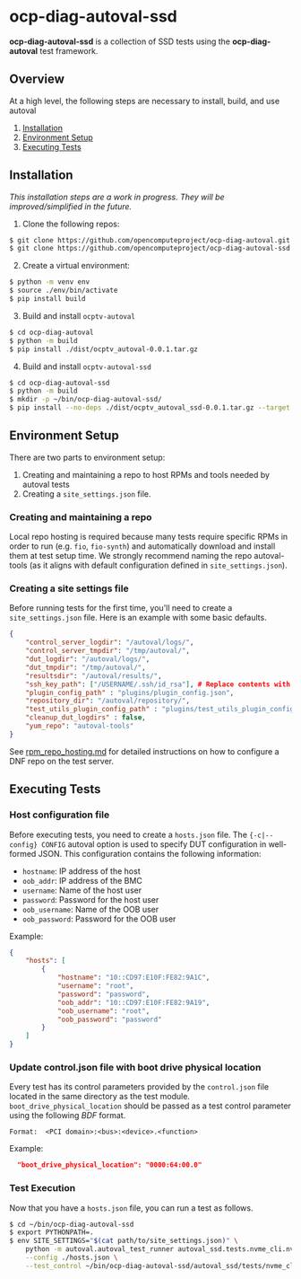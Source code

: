 # ocp-diag-autoval-ssd
**ocp-diag-autoval-ssd** is a collection of SSD tests using the **ocp-diag-autoval** test framework.

## Overview
At a high level, the following steps are necessary to install, build, and use autoval
1. [Installation](#installation)
2. [Environment Setup](#environment-setup)
3. [Executing Tests](#executing-tests)

## Installation

*This installation steps are a work in progress.  They will be improved/simplified in the future.*

1. Clone the following repos:
```bash
$ git clone https://github.com/opencomputeproject/ocp-diag-autoval.git
$ git clone https://github.com/opencomputeproject/ocp-diag-autoval-ssd.git
```
2. Create a virtual environment:
```bash
$ python -m venv env
$ source ./env/bin/activate
$ pip install build
```
3. Build and install `ocptv-autoval`
```bash
$ cd ocp-diag-autoval
$ python -m build
$ pip install ./dist/ocptv_autoval-0.0.1.tar.gz
```
4. Build and install `ocptv-autoval-ssd`
```bash
$ cd ocp-diag-autoval-ssd
$ python -m build
$ mkdir -p ~/bin/ocp-diag-autoval-ssd/
$ pip install --no-deps ./dist/ocptv_autoval_ssd-0.0.1.tar.gz --target ~/bin/ocp-diag-autoval-ssd
```
## Environment Setup
There are two parts to environment setup:
1. Creating and maintaining a repo to host RPMs and tools needed by autoval tests
2. Creating a `site_settings.json` file.
### Creating and maintaining a repo
Local repo hosting is required because many tests require specific RPMs in order to run (e.g. `fio`, `fio-synth`) and automatically download and install them at test setup time. We strongly recommend naming the repo autoval-tools (as it aligns with default configuration defined in `site_settings.json`).
### Creating a site settings file
Before running tests for the first time, you'll need to create a `site_settings.json` file.
Here is an example with some basic defaults.
``` json
{
    "control_server_logdir": "/autoval/logs/",
    "control_server_tmpdir": "/tmp/autoval/",
    "dut_logdir": "/autoval/logs/",
    "dut_tmpdir": "/tmp/autoval/",
    "resultsdir": "/autoval/results/",
    "ssh_key_path": ["/USERNAME/.ssh/id_rsa"], # Replace contents with a path to your public SSH key
    "plugin_config_path" : "plugins/plugin_config.json",
    "repository_dir": "/autoval/repository/",
    "test_utils_plugin_config_path" : "plugins/test_utils_plugin_config.json",
    "cleanup_dut_logdirs" : false,
    "yum_repo": "autoval-tools"
}
```

See [rpm_repo_hosting.md](rpm_repo_hosting.md) for detailed instructions on how to configure a DNF repo on the test server.
## Executing Tests
### Host configuration file
Before executing tests, you need to create a `hosts.json` file.
The `{-c|--config} CONFIG` autoval option is used to specify DUT configuration in well-formed JSON.  This configuration contains the following information:
* `hostname`:  IP address of the host
* `oob_addr`:  IP address of the BMC
* `username`:  Name of the host user
* `password`:  Password for the host user
* `oob_username`: Name of the OOB user
* `oob_password`: Password for the OOB user

Example:
```JSON
{
    "hosts": [
        {
            "hostname": "10::CD97:E10F:FE82:9A1C",
            "username": "root",
            "password": "password",
            "oob_addr": "10::CD97:E10F:FE82:9A19",
            "oob_username": "root",
            "oob_password": "password"
        }
    ]
}
```
### Update control.json file with boot drive physical location
Every test has its control parameters provided by the `control.json` file located in the same directory as the test module.
`boot_drive_physical_location` should be passed as a test control parameter using the following *BDF* format.
```
Format:  <PCI domain>:<bus>:<device>.<function>
```
Example:
```json
  "boot_drive_physical_location": "0000:64:00.0"
```

### Test Execution
Now that you have a `hosts.json` file, you can run a test as follows.
```bash
$ cd ~/bin/ocp-diag-autoval-ssd
$ export PYTHONPATH=.
$ env SITE_SETTINGS="$(cat path/to/site_settings.json)" \
    python -m autoval.autoval_test_runner autoval_ssd.tests.nvme_cli.nvme_cli \
    --config ./hosts.json \
    --test_control ~/bin/ocp-diag-autoval-ssd/autoval_ssd/tests/nvme_cli/control.json
```
